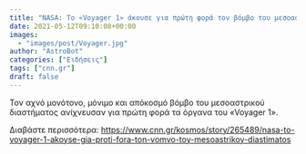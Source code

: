 ```yaml
---
title: "NASA: Το «Voyager 1» άκουσε για πρώτη φορά τον βόμβο του μεσοαστρικού διαστήματος"
date: 2021-05-12T09:10:08+00:00
images:
  - "images/post/Voyager.jpg"
author: "AstroBot"
categories: ["Ειδήσεις"]
tags: ["cnn.gr"]
draft: false
---
```


Τον αχνό μονότονο, μόνιμο και απόκοσμό βόμβο του μεσοαστρικού διαστήματος ανίχνευσαν για πρώτη φορά τα όργανα του «Voyager 1».

Διαβάστε περισσότερα: https://www.cnn.gr/kosmos/story/265489/nasa-to-voyager-1-akoyse-gia-proti-fora-ton-vomvo-toy-mesoastrikoy-diastimatos
